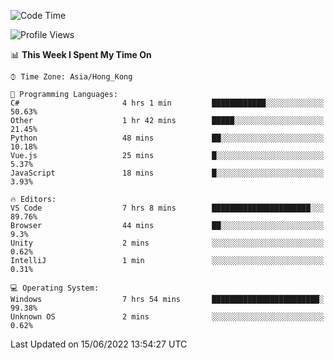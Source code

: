 <!--START_SECTION:waka-->
![Code Time](http://img.shields.io/badge/Code%20Time-25%20hrs%2023%20mins-blue)

![Profile Views](http://img.shields.io/badge/Profile%20Views-24-blue)

📊 **This Week I Spent My Time On** 

```text
⌚︎ Time Zone: Asia/Hong_Kong

💬 Programming Languages: 
C#                       4 hrs 1 min         ████████████░░░░░░░░░░░░░   50.63% 
Other                    1 hr 42 mins        █████░░░░░░░░░░░░░░░░░░░░   21.45% 
Python                   48 mins             ██░░░░░░░░░░░░░░░░░░░░░░░   10.18% 
Vue.js                   25 mins             █░░░░░░░░░░░░░░░░░░░░░░░░   5.37% 
JavaScript               18 mins             █░░░░░░░░░░░░░░░░░░░░░░░░   3.93%

🔥 Editors: 
VS Code                  7 hrs 8 mins        ██████████████████████░░░   89.76% 
Browser                  44 mins             ██░░░░░░░░░░░░░░░░░░░░░░░   9.3% 
Unity                    2 mins              ░░░░░░░░░░░░░░░░░░░░░░░░░   0.62% 
IntelliJ                 1 min               ░░░░░░░░░░░░░░░░░░░░░░░░░   0.31%

💻 Operating System: 
Windows                  7 hrs 54 mins       ████████████████████████░   99.38% 
Unknown OS               2 mins              ░░░░░░░░░░░░░░░░░░░░░░░░░   0.62%

```


 Last Updated on 15/06/2022 13:54:27 UTC
<!--END_SECTION:waka-->
